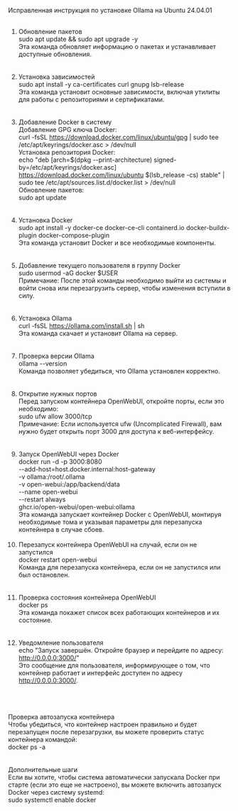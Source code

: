 Исправленная инструкция по установке Ollama на Ubuntu 24.04.01 <br/> <br/>
1. Обновление пакетов <br/>
sudo apt update && sudo apt upgrade -y <br/>
Эта команда обновляет информацию о пакетах и устанавливает доступные обновления. <br/>
 <br/> <br/>
2. Установка зависимостей <br/>
sudo apt install -y ca-certificates curl gnupg lsb-release <br/>
Эта команда установит основные зависимости, включая утилиты для работы с репозиториями и сертификатами. <br/>
 <br/> <br/>
3. Добавление Docker в систему <br/>
Добавление GPG ключа Docker: <br/>
curl -fsSL https://download.docker.com/linux/ubuntu/gpg | sudo tee /etc/apt/keyrings/docker.asc > /dev/null <br/>
Установка репозитория Docker: <br/>
echo "deb [arch=$(dpkg --print-architecture) signed-by=/etc/apt/keyrings/docker.asc] https://download.docker.com/linux/ubuntu $(lsb_release -cs) stable" | sudo tee /etc/apt/sources.list.d/docker.list > /dev/null <br/>
Обновление пакетов: <br/>
sudo apt update <br/>
 <br/> <br/>
4. Установка Docker <br/>
sudo apt install -y docker-ce docker-ce-cli containerd.io docker-buildx-plugin docker-compose-plugin <br/>
Эта команда установит Docker и все необходимые компоненты. <br/>
 <br/> <br/>
5. Добавление текущего пользователя в группу Docker <br/>
sudo usermod -aG docker $USER <br/>
Примечание: После этой команды необходимо выйти из системы и войти снова или перезагрузить сервер, чтобы изменения вступили в силу. <br/>
 <br/> <br/>
6. Установка Ollama <br/>
curl -fsSL https://ollama.com/install.sh | sh <br/>
Эта команда скачает и установит Ollama на сервер. <br/>
 <br/> <br/>
7. Проверка версии Ollama <br/>
ollama --version <br/>
Команда позволяет убедиться, что Ollama установлен корректно. <br/>
 <br/> <br/>
8. Открытие нужных портов <br/>
Перед запуском контейнера OpenWebUI, откройте порты, если это необходимо: <br/>
sudo ufw allow 3000/tcp <br/>
Примечание: Если используется ufw (Uncomplicated Firewall), вам нужно будет открыть порт 3000 для доступа к веб-интерфейсу. <br/>
 <br/> <br/>
9. Запуск OpenWebUI через Docker <br/>
docker run -d -p 3000:8080 \
  --add-host=host.docker.internal:host-gateway \
  -v ollama:/root/.ollama \
  -v open-webui:/app/backend/data \
  --name open-webui \
  --restart always \
  ghcr.io/open-webui/open-webui:ollama <br/>
Эта команда запускает контейнер Docker с OpenWebUI, монтируя необходимые тома и указывая параметры для перезапуска контейнера в случае сбоев.
 <br/> <br/>
10. Перезапуск контейнера OpenWebUI на случай, если он не запустился <br/>
docker restart open-webui <br/>
Команда для перезапуска контейнера, если он не запустился или был остановлен. <br/>
 <br/> <br/>
11. Проверка состояния контейнера OpenWebUI <br/>
docker ps <br/>
Эта команда покажет список всех работающих контейнеров и их состояние. <br/>
 <br/> <br/>
12. Уведомление пользователя <br/>
echo "Запуск завершён. Откройте браузер и перейдите по адресу: http://0.0.0.0:3000/" <br/>
Это сообщение для пользователя, информирующее о том, что контейнер работает и интерфейс доступен по адресу http://0.0.0.0:3000/. <br/>
 <br/> <br/> <br/>

Проверка автозапуска контейнера <br/>
Чтобы убедиться, что контейнер настроен правильно и будет перезапущен после перезагрузки, вы можете проверить статус контейнера командой: <br/>
docker ps -a <br/>
 <br/> <br/>
Дополнительные шаги <br/>
Если вы хотите, чтобы система автоматически запускала Docker при старте (если это еще не настроено), вы можете включить автозапуск Docker через систему systemd: <br/>
sudo systemctl enable docker <br/>
